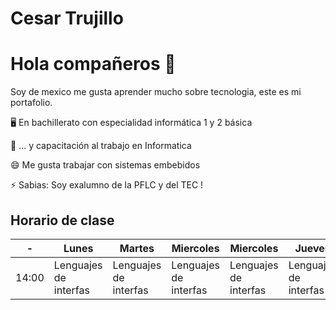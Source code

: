 # Cesar Trujillo

# Hola compañeros 👋

Soy de mexico me gusta aprender mucho sobre tecnologia, este es mi portafolio.


🖥 En bachillerato con especialidad informática 1 y 2 básica

📲 ... y capacitación al trabajo en Informatica

😄 Me gusta trabajar con sistemas embebidos

⚡ Sabias: Soy exalumno de la PFLC y del TEC !


## Horario de clase

| -                       | Lunes                | Martes                | Miercoles             | Miercoles             | Jueves                | Viernes               | 
| -------------          | -------------        | -------------         | -------------         | -------------         | -------------         | -------------         |
| 14:00                  |Lenguajes de interfas | Lenguajes de interfas | Lenguajes de interfas | Lenguajes de interfas | Lenguajes de interfas | Lenguajes de interfas |
